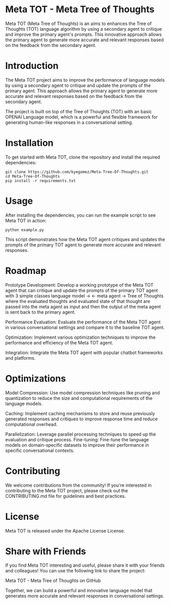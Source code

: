 # Meta TOT - Meta Tree of Thoughts
Meta TOT (Meta Tree of Thoughts) is an aims to enhances the Tree of Thoughts (TOT) language algorithm by using a secondary agent to critique and improve the primary agent's prompts. This innovative approach allows the primary agent to generate more accurate and relevant responses based on the feedback from the secondary agent.


# Introduction
The Meta TOT project aims to improve the performance of language models by using a secondary agent to critique and update the prompts of the primary agent. This approach allows the primary agent to generate more accurate and relevant responses based on the feedback from the secondary agent.

The project is built on top of the Tree of Thoughts (TOT) with an basic OPENAI Language model, which is a powerful and flexible framework for generating human-like responses in a conversational setting.

# Installation
To get started with Meta TOT, clone the repository and install the required dependencies:

```
git clone https://github.com/kyegomez/Meta-Tree-Of-Thoughts.git
cd Meta-Tree-Of-Thoughts
pip install -r requirements.txt
```

# Usage
After installing the dependencies, you can run the example script to see Meta TOT in action:

` python example.py `

This script demonstrates how the Meta TOT agent critiques and updates the prompts of the primary TOT agent to generate more accurate and relevant responses.

# Roadmap

Prototype Development: Develop a working prototype of the Meta TOT agent that can critique and update the prompts of the primary TOT agent with 3 simple classes language model -> <- meta agent -> Tree of Thoughts where the evaluated thoughts and evaluated state of that thought are passed into the meta agent as input and then the output of the meta agent is sent back to the primary agent.


Performance Evaluation: Evaluate the performance of the Meta TOT agent in various conversational settings and compare it to the baseline TOT agent.

Optimization: Implement various optimization techniques to improve the performance and efficiency of the Meta TOT agent.

Integration: Integrate the Meta TOT agent with popular chatbot frameworks and platforms.


# Optimizations
Model Compression: Use model compression techniques like pruning and quantization to reduce the size and computational requirements of the language models.

Caching: Implement caching mechanisms to store and reuse previously generated responses and critiques to improve response time and reduce computational overhead.

Parallelization: Leverage parallel processing techniques to speed up the evaluation and critique process.
Fine-tuning: Fine-tune the language models on domain-specific datasets to improve their performance in specific conversational contexts.

# Contributing
We welcome contributions from the community! If you're interested in contributing to the Meta TOT project, please check out the CONTRIBUTING.md file for guidelines and best practices.

# License
Meta TOT is released under the  Apache License License.



# Share with Friends
If you find Meta TOT interesting and useful, please share it with your friends and colleagues! You can use the following link to share the project:

Meta TOT - Meta Tree of Thoughts on GitHub

Together, we can build a powerful and innovative language model that generates more accurate and relevant responses in conversational settings.

